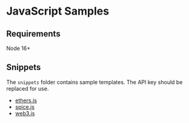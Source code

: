 # JavaScript Samples

## Requirements

Node 16+

## Snippets

The `snippets` folder contains sample templates. The API key should be replaced for use.

- [ethers.js](ethersjs)
- [spice.js](spicejs)
- [web3.js](web3js)
